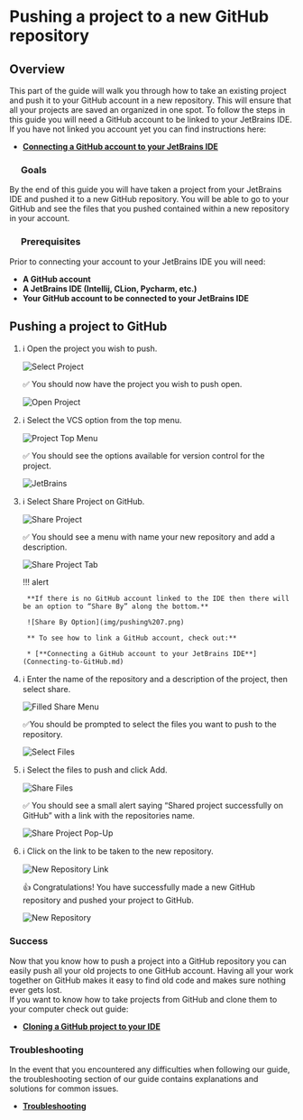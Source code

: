 # Pushing a project to a new GitHub repository

## Overview

This part of the guide will walk you through how to take an existing project and push it to your GitHub account in a new repository. This will ensure that all your projects are saved an organized in one spot. To follow the steps in this guide you will need a GitHub account to be linked to your JetBrains IDE.  
If you have not linked you account yet you can find instructions here:

* [**Connecting a GitHub account to your JetBrains IDE**](Connecting-to-GitHub.md)

### &emsp; Goals

By the end of this guide you will have taken a project from your JetBrains IDE and pushed it to a new GitHub repository. You will be able to go to your GitHub and see the files that you pushed contained within a new repository in your account.

### &emsp; Prerequisites

Prior to connecting your account to your JetBrains IDE you will need:  

* **A GitHub account**
* **A JetBrains IDE (Intellij, CLion, Pycharm, etc.)**
* **Your GitHub account to be connected to your JetBrains IDE**

## Pushing a project to GitHub

1. ℹ️ Open the project you wish to push.

    ![Select Project](img/pushing%201.png)

    ✅ You should now have the project you wish to push open.

    ![Open Project](img/pushing%202.png)

2. ℹ️ Select the VCS option from the top menu.

    ![Project Top Menu](img/pushing%203.png)

    ✅ You should see the options available for version control for the project.

    ![JetBrains](img/pushing%204.png)

3. ℹ️ Select Share Project on GitHub.

    ![Share Project](img/pushing%205.png)

    ✅ You should see a menu with name your new repository and add a description.

    ![Share Project Tab](img/pushing%206.png)

    !!! alert

        **If there is no GitHub account linked to the IDE then there will be an option to “Share By” along the bottom.**

        ![Share By Option](img/pushing%207.png)

        ** To see how to link a GitHub account, check out:**

        * [**Connecting a GitHub account to your JetBrains IDE**](Connecting-to-GitHub.md)

4. ℹ️ Enter the name of the repository and a description of the project, then select share.

    ![Filled Share Menu](img/pushing%208.png)

    ✅You should be prompted to select the files you want to push to the repository.

    ![Select Files](img/pushing%209.png)

5. ℹ️ Select the files to push and click Add.

    ![Share Files](img/pushing%2010.png)

    ✅ You should see a small alert saying “Shared project successfully on GitHub”
with a link with the repositories name.

    ![Share Project Pop-Up](img/pushing%2011.png)

6. ℹ️ Click on the link to be taken to the new repository.

    ![New Repository Link](img/pushing%2012.png)

    👍  Congratulations! You have successfully made a new GitHub repository and pushed your project to GitHub.

    ![New Repository](img/pushing%2013.png)

### Success

Now that you know how to push a project into a GitHub repository you can easily push all your old projects to one GitHub account. Having all your work together on GitHub makes it easy to find old code and makes sure nothing ever gets lost.  
If you want to know how to take projects from GitHub and clone them to your computer check out guide:

* [**Cloning a GitHub project to your IDE**](Cloning-a-GitHub-project.md)

### Troubleshooting

In the event that you encountered any difficulties when following our guide, the troubleshooting section of our guide contains explanations and solutions for common issues.

* [**Troubleshooting**](TroubleShooting.md)
